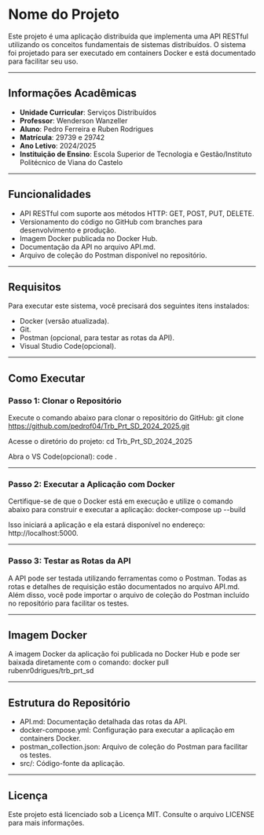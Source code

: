 # Nome do Projeto

Este projeto é uma aplicação distribuída que implementa uma API RESTful utilizando os conceitos fundamentais de sistemas distribuídos. O sistema foi projetado para ser executado em containers Docker e está documentado para facilitar seu uso.

---

## Informações Acadêmicas

- **Unidade Curricular**: Serviços Distribuídos
- **Professor**: Wenderson Wanzeller
- **Aluno**: Pedro Ferreira e Ruben Rodrigues
- **Matrícula**: 29739 e 29742
- **Ano Letivo**: 2024/2025
- **Instituição de Ensino**: Escola Superior de Tecnologia e Gestão/Instituto Politécnico de Viana do Castelo

---

## Funcionalidades

- API RESTful com suporte aos métodos HTTP: GET, POST, PUT, DELETE.
- Versionamento do código no GitHub com branches para desenvolvimento e produção.
- Imagem Docker publicada no Docker Hub.
- Documentação da API no arquivo API.md.
- Arquivo de coleção do Postman disponível no repositório.

---

## Requisitos

Para executar este sistema, você precisará dos seguintes itens instalados:

- Docker (versão atualizada).
- Git.
- Postman (opcional, para testar as rotas da API).
- Visual Studio Code(opcional).

---

## Como Executar

### Passo 1: Clonar o Repositório

Execute o comando abaixo para clonar o repositório do GitHub:
git clone <https://github.com/pedrof04/Trb_Prt_SD_2024_2025.git>

Acesse o diretório do projeto:
cd Trb_Prt_SD_2024_2025

Abra o VS Code(opcional): 
code .

---

### Passo 2: Executar a Aplicação com Docker

Certifique-se de que o Docker está em execução e utilize o comando abaixo para construir e executar a aplicação:
docker-compose up --build

Isso iniciará a aplicação e ela estará disponível no endereço: http://localhost:5000.

---

### Passo 3: Testar as Rotas da API

A API pode ser testada utilizando ferramentas como o Postman. Todas as rotas e detalhes de requisição estão documentados no arquivo API.md. Além disso, você pode importar o arquivo de coleção do Postman incluído no repositório para facilitar os testes.

---

## Imagem Docker

A imagem Docker da aplicação foi publicada no Docker Hub e pode ser baixada diretamente com o comando:
docker pull rubenr0drigues/trb_prt_sd

---

## Estrutura do Repositório

- API.md: Documentação detalhada das rotas da API.
- docker-compose.yml: Configuração para executar a aplicação em containers Docker.
- postman_collection.json: Arquivo de coleção do Postman para facilitar os testes.
- src/: Código-fonte da aplicação.

---

## Licença

Este projeto está licenciado sob a Licença MIT. Consulte o arquivo LICENSE para mais informações.
